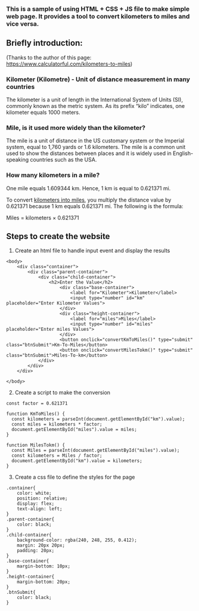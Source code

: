 ### This is a sample of using HTML + CSS + JS file to make simple web page. It provides a tool to convert kilometers to miles and vice versa.

## Briefly introduction: 
(Thanks to the author of this page: https://www.calculatorful.com/kilometers-to-miles)

### Kilometer (Kilometre) - Unit of distance measurement in many countries

The kilometer is a unit of length in the International System of Units (SI), commonly known as the metric system. As its prefix “kilo” indicates, one kilometer equals 1000 meters. 

### Mile, is it used more widely than the kilometer?

The mile is a unit of distance in the US customary system or the Imperial system, equal to 1,760 yards or 1.6 kilometers. The mile is a common unit used to show the distances between places and it is widely used in English-speaking countries such as the USA. 

### How many kilometers in a mile?
One mile equals 1.609344 km. Hence, 1 km is equal to 0.621371 mi.

To convert [kilometers into miles](https://www.calculatorful.com/kilometers-to-miles), you multiply the distance value by 0.621371 because 1 km equals 0.621371 mi. The following is the formula:

Miles = kilometers × 0.621371

## Steps to create the website
1. Create an html file to handle input event and display the results
```
<body>
    <div class="container">
        <div class="parent-container">
            <div class="child-container">
                <h2>Enter the Value</h2>               
                    <div class="base-container">
                        <label for="Kilometer">Kilometer</label>
                        <input type="number" id="km" placeholder="Enter Kilometer Values">
                    </div>
                    <div class="height-container">
                        <label for="miles">Miles</label>
                        <input type="number" id="miles" placeholder="Enter miles Values">
                    </div>
                    <button onclick="convertKmToMiles()" type="submit" class="btnSubmit">Km-To-Miles</button>
                    <button onclick="convertMilesTokm()" type="submit" class="btnSubmit">Miles-To-km</button>
            </div>
        </div>
    </div>

</body>
```
2. Create a script to make the conversion
```
const factor = 0.621371

function KmToMiles() {
  const kilometers = parseInt(document.getElementById("km").value);
  const miles = kilometers * factor;
  document.getElementById("miles").value = miles;
}

function MilesTokm() {
  const Miles = parseInt(document.getElementById("miles").value);
  const kilometers = Miles / factor;
  document.getElementById("km").value = kilometers;
}

```
3. Create a css file to define the styles for the page

```
.container{
    color: white;
    position: relative;
    display: flex;
    text-align: left;
}
.parent-container{
    color: black;
}
.child-container{
    background-color: rgba(240, 248, 255, 0.412);
    margin: 20px 20px;
    padding: 20px;
}
.base-container{
    margin-bottom: 10px;
}
.height-container{
    margin-bottom: 20px;
}
.btnSubmit{
    color: black;
}
```